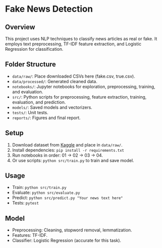 # Fake News Detection

## Overview
This project uses NLP techniques to classify news articles as real or fake. It employs text preprocessing, TF-IDF feature extraction, and Logistic Regression for classification.

## Folder Structure
- `data/raw/`: Place downloaded CSVs here (fake.csv, true.csv).
- `data/processed/`: Generated cleaned data.
- `notebooks/`: Jupyter notebooks for exploration, preprocessing, training, and evaluation.
- `src/`: Python scripts for preprocessing, feature extraction, training, evaluation, and prediction.
- `models/`: Saved models and vectorizers.
- `tests/`: Unit tests.
- `reports/`: Figures and final report.

## Setup
1. Download dataset from [Kaggle](https://www.kaggle.com/datasets/emineyetm/fake-news-detection-datasets) and place in `data/raw/`.
2. Install dependencies: `pip install -r requirements.txt`
3. Run notebooks in order: 01 -> 02 -> 03 -> 04.
4. Or use scripts: `python src/train.py` to train and save model.

## Usage
- Train: `python src/train.py`
- Evaluate: `python src/evaluate.py`
- Predict: `python src/predict.py "Your news text here"`
- Tests: `pytest`

## Model
- Preprocessing: Cleaning, stopword removal, lemmatization.
- Features: TF-IDF.
- Classifier: Logistic Regression (accurate for this task).

<!-- ## Results -->
<!-- Accuracy ~95% on test set (run evaluation for exact metrics). -->